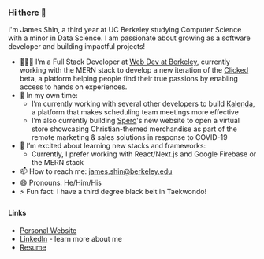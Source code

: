 ### Hi there 👋
I'm James Shin, a third year at UC Berkeley studying Computer Science with a minor in Data Science. I am passionate about growing as a software developer and building impactful projects!

- 🧑🏻‍🔧 I’m a Full Stack Developer at [Web Dev at Berkeley](https://webatberkeley.org), currently working with the MERN stack to develop a new iteration of the [Clicked](https://clicked.com/) beta, a platform helping people find their true passions by enabling access to hands on experiences.
- 🔭 In my own time:
  - I’m currently working with several other developers to build [Kalenda](https://kalenda.io/), a platform that makes scheduling team meetings more effective
  - I’m also currently building [Spero](https://shopspero.org)'s new website to open a virtual store showcasing Christian-themed merchandise as part of the remote marketing & sales solutions in response to COVID-19
- 🌱 I’m excited about learning new stacks and frameworks:
  - Currently, I prefer working with React/Next.js and Google Firebase or the MERN stack
- 📫 How to reach me: james.shin@berkeley.edu
- 😄 Pronouns: He/Him/His
- ⚡ Fun fact: I have a third degree black belt in Taekwondo! 

#### Links 
- [Personal Website](https://jamesshin.xyz/)
- [LinkedIn](https://www.linkedin.com/in/jamesjungmin) - learn more about me
- [Resume](https://drive.google.com/file/d/1IrON4AJaMXGXoaJAsJb-q3x1o0ullmHG/view?usp=sharing)
